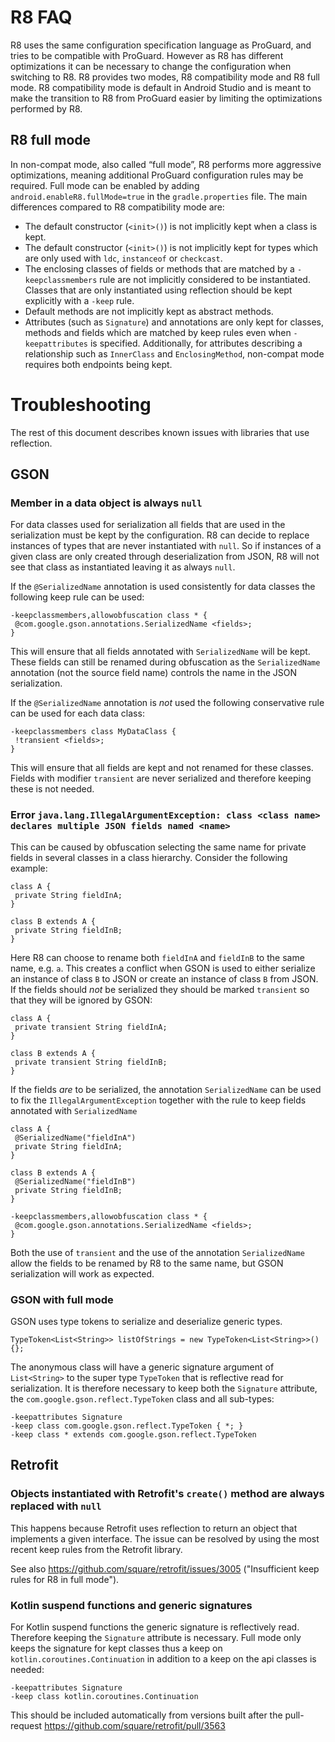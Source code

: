 # R8 FAQ

R8 uses the same configuration specification language as ProGuard, and tries to
be compatible with ProGuard. However as R8 has different optimizations it can be
necessary to change the configuration when switching to R8. R8 provides two
modes, R8 compatibility mode and R8 full mode. R8 compatibility mode is default
in Android Studio and is meant to make the transition to R8 from ProGuard easier
by limiting the optimizations performed by R8.

## R8 full mode
In non-compat mode, also called “full mode”, R8 performs more aggressive
optimizations, meaning additional ProGuard configuration rules may be required.
Full mode can be enabled by adding `android.enableR8.fullMode=true` in the
`gradle.properties` file. The main differences compared to R8 compatibility mode
are:

- The default constructor (`<init>()`) is not implicitly kept when a class is
kept.
- The default constructor (`<init>()`) is not implicitly kept for types which
are only used with `ldc`, `instanceof` or `checkcast`.
- The enclosing classes of fields or methods that are matched by a
`-keepclassmembers` rule are not implicitly considered to be instantiated.
Classes that are only instantiated using reflection should be kept explicitly
with a `-keep` rule.
- Default methods are not implicitly kept as abstract methods.
- Attributes (such as `Signature`) and annotations are only kept for classes,
methods and fields which are matched by keep rules even when `-keepattributes`
is specified.
Additionally, for attributes describing a relationship such as `InnerClass` and
`EnclosingMethod`, non-compat mode requires both endpoints being kept.

# Troubleshooting

The rest of this document describes known issues with libraries that use
reflection.

## GSON

### Member in a data object is always `null`

For data classes used for serialization all fields that are used in the
serialization must be kept by the configuration. R8 can decide to replace
instances of types that are never instantiated with `null`. So if instances of a
given class are only created through deserialization from JSON, R8 will not see
that class as instantiated leaving it as always `null`.

If the `@SerializedName` annotation is used consistently for data classes the
following keep rule can be used:

```
-keepclassmembers,allowobfuscation class * {
 @com.google.gson.annotations.SerializedName <fields>;
}
```

This will ensure that all fields annotated with `SerializedName` will be
kept. These fields can still be renamed during obfuscation as the
`SerializedName` annotation (not the source field name) controls the name in the
JSON serialization.

If the `@SerializedName` annotation is _not_ used the following conservative
rule can be used for each data class:

```
-keepclassmembers class MyDataClass {
 !transient <fields>;
}
```

This will ensure that all fields are kept and not renamed for these
classes. Fields with modifier `transient` are never serialized and therefore
keeping these is not needed.

### Error `java.lang.IllegalArgumentException: class <class name> declares multiple JSON fields named <name>`

This can be caused by obfuscation selecting the same name for private fields in
several classes in a class hierarchy. Consider the following example:

```
class A {
 private String fieldInA;
}

class B extends A {
 private String fieldInB;
}
```

Here R8 can choose to rename both `fieldInA` and `fieldInB` to the same name,
e.g. `a`. This creates a conflict when GSON is used to either serialize an
instance of class `B` to JSON or create an instance of class `B` from JSON. If
the fields should _not_ be serialized they should be marked `transient` so that
they will be ignored by GSON:

```
class A {
 private transient String fieldInA;
}

class B extends A {
 private transient String fieldInB;
}
```

If the fields _are_ to be serialized, the annotation `SerializedName` can be
used to fix the `IllegalArgumentException` together with the rule to keep fields
annotated with `SerializedName`

```
class A {
 @SerializedName("fieldInA")
 private String fieldInA;
}

class B extends A {
 @SerializedName("fieldInB")
 private String fieldInB;
}
```

```
-keepclassmembers,allowobfuscation class * {
 @com.google.gson.annotations.SerializedName <fields>;
}
```


Both the use of `transient` and the use of the annotation `SerializedName` allow
the fields to be renamed by R8 to the same name, but GSON serialization will
work as expected.

### GSON with full mode

GSON uses type tokens to serialize and deserialize generic types.

```TypeToken<List<String>> listOfStrings = new TypeToken<List<String>>() {};```

The anonymous class will have a generic signature argument of `List<String>` to
the super type `TypeToken` that is reflective read for serialization. It
is therefore necessary to keep both the `Signature` attribute, the
`com.google.gson.reflect.TypeToken` class and all sub-types:

```
-keepattributes Signature
-keep class com.google.gson.reflect.TypeToken { *; }
-keep class * extends com.google.gson.reflect.TypeToken
```

## Retrofit

### Objects instantiated with Retrofit's `create()` method are always replaced with `null`

This happens because Retrofit uses reflection to return an object that
implements a given interface. The issue can be resolved by using the most recent
keep rules from the Retrofit library.

See also https://github.com/square/retrofit/issues/3005 ("Insufficient keep
rules for R8 in full mode").

### Kotlin suspend functions and generic signatures

For Kotlin suspend functions the generic signature is reflectively read.
Therefore keeping the `Signature` attribute is necessary. Full mode only keeps
the signature for kept classes thus a keep on `kotlin.coroutines.Continuation` in
addition to a keep on the api classes is needed:
```
-keepattributes Signature
-keep class kotlin.coroutines.Continuation
```

This should be included automatically from versions built after the pull-request
https://github.com/square/retrofit/pull/3563

